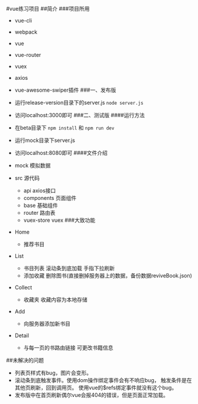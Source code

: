 #vue练习项目
##简介
###项目所用
- vue-cli
- webpack
- vue
- vue-router
- vuex
- axios
- vue-awesome-swiper插件
###一、发布版
- 运行release-version目录下的server.js
``
node server.js
``
- 访问localhost:3000即可
###二、测试版
####运行方法
- 在beta目录下
  ``
  npm install
  ``
  和
  ``
  npm run dev
  ``
- 运行mock目录下server.js
- 访问localhost:8080即可
####文件介绍

- mock 模拟数据
- src 源代码
  - api axios接口
  - components 页面组件
  - base 基础组件
  - router 路由表
  - vuex-store vuex
###大致功能
- Home
  - 推荐书目
- List
  - 书目列表 滚动条到底加载 手指下拉刷新
  - 添加收藏 删除图书(直接删掉服务器上的数据，备份数据reviveBook.json)
- Collect
  - 收藏夹 收藏内容为本地存储
- Add
  - 向服务器添加新书目
- Detail
  - 与每一页的书路由链接 可更改书籍信息


##未解决的问题
- 列表页样式有bug，图片会变形。
- 滚动条到底触发事件。使用dom操作绑定事件会有不响应bug，
触发条件是在其他页刷新，回到调用页。
使用vue的$refs绑定事件就没有这个bug。
- 发布版中在首页刷新偶尔vue会报404的错误，但是页面正常加载。

